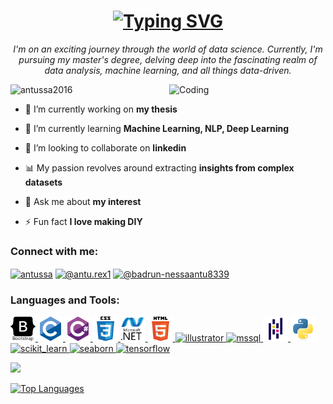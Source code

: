 
<h1 align="center"><a href="https://git.io/typing-svg"><img src="https://readme-typing-svg.demolab.com?font=Fira+Code&weight=700&size=25&pause=1000&color=E62970&width=441&lines=Hi!++This+is+Badrun+Nessa+Antu" alt="Typing SVG" /></a></h1>

<p align="center"><i>I'm on an exciting journey through the world of data science. Currently, I'm pursuing my master's degree, delving deep into the fascinating realm of data analysis, machine learning, and all things data-driven.</i></p>

<img align="right" alt="Coding" width="250" src="https://user-images.githubusercontent.com/74038190/243078871-08fa9f5b-dcb7-4f5e-8721-203468dda5f3.gif">


<p align="left"> <img src="https://komarev.com/ghpvc/?username=antussa2016&label=Profile%20views&color=0e75b6&style=flat" alt="antussa2016" /> </p>


- 🔭 I’m currently working on **my thesis**

- 🌱 I’m currently learning **Machine Learning, NLP, Deep Learning**

- 👯 I’m looking to collaborate on **linkedin**

- 📊 My passion revolves around extracting **insights from complex datasets**

- 💬 Ask me about **my interest**

- ⚡ Fun fact **I love making DIY**

<h3 align="left">Connect with me:</h3>
<p align="left">
<a href="https://linkedin.com/in/antussa" target="blank"><img align="center" src="https://raw.githubusercontent.com/rahuldkjain/github-profile-readme-generator/master/src/images/icons/Social/linked-in-alt.svg" alt="antussa" height="30" width="40" /></a>
<a href="https://medium.com/@antu.rex1" target="blank"><img align="center" src="https://raw.githubusercontent.com/rahuldkjain/github-profile-readme-generator/master/src/images/icons/Social/medium.svg" alt="@antu.rex1" height="30" width="40" /></a>
<a href="https://www.youtube.com/c/@badrun-nessaantu8339" target="blank"><img align="center" src="https://raw.githubusercontent.com/rahuldkjain/github-profile-readme-generator/master/src/images/icons/Social/youtube.svg" alt="@badrun-nessaantu8339" height="30" width="40" /></a>
</p>

<h3 align="left">Languages and Tools:</h3>
<p align="left"> <a href="https://getbootstrap.com" target="_blank" rel="noreferrer"> <img src="https://raw.githubusercontent.com/devicons/devicon/master/icons/bootstrap/bootstrap-plain-wordmark.svg" alt="bootstrap" width="40" height="40"/> </a> <a href="https://www.cprogramming.com/" target="_blank" rel="noreferrer"> <img src="https://raw.githubusercontent.com/devicons/devicon/master/icons/c/c-original.svg" alt="c" width="40" height="40"/> </a> <a href="https://www.w3schools.com/cs/" target="_blank" rel="noreferrer"> <img src="https://raw.githubusercontent.com/devicons/devicon/master/icons/csharp/csharp-original.svg" alt="csharp" width="40" height="40"/> </a> <a href="https://www.w3schools.com/css/" target="_blank" rel="noreferrer"> <img src="https://raw.githubusercontent.com/devicons/devicon/master/icons/css3/css3-original-wordmark.svg" alt="css3" width="40" height="40"/> </a> <a href="https://dotnet.microsoft.com/" target="_blank" rel="noreferrer"> <img src="https://raw.githubusercontent.com/devicons/devicon/master/icons/dot-net/dot-net-original-wordmark.svg" alt="dotnet" width="40" height="40"/> </a> <a href="https://www.w3.org/html/" target="_blank" rel="noreferrer"> <img src="https://raw.githubusercontent.com/devicons/devicon/master/icons/html5/html5-original-wordmark.svg" alt="html5" width="40" height="40"/> </a> <a href="https://www.adobe.com/in/products/illustrator.html" target="_blank" rel="noreferrer"> <img src="https://www.vectorlogo.zone/logos/adobe_illustrator/adobe_illustrator-icon.svg" alt="illustrator" width="40" height="40"/> </a> <a href="https://www.microsoft.com/en-us/sql-server" target="_blank" rel="noreferrer"> <img src="https://www.svgrepo.com/show/303229/microsoft-sql-server-logo.svg" alt="mssql" width="40" height="40"/> </a> <a href="https://pandas.pydata.org/" target="_blank" rel="noreferrer"> <img src="https://raw.githubusercontent.com/devicons/devicon/2ae2a900d2f041da66e950e4d48052658d850630/icons/pandas/pandas-original.svg" alt="pandas" width="40" height="40"/> </a> <a href="https://www.python.org" target="_blank" rel="noreferrer"> <img src="https://raw.githubusercontent.com/devicons/devicon/master/icons/python/python-original.svg" alt="python" width="40" height="40"/> </a> <a href="https://scikit-learn.org/" target="_blank" rel="noreferrer"> <img src="https://upload.wikimedia.org/wikipedia/commons/0/05/Scikit_learn_logo_small.svg" alt="scikit_learn" width="40" height="40"/> </a> <a href="https://seaborn.pydata.org/" target="_blank" rel="noreferrer"> <img src="https://seaborn.pydata.org/_images/logo-mark-lightbg.svg" alt="seaborn" width="40" height="40"/> </a> <a href="https://www.tensorflow.org" target="_blank" rel="noreferrer"> <img src="https://www.vectorlogo.zone/logos/tensorflow/tensorflow-icon.svg" alt="tensorflow" width="40" height="40"/> </a> </p>

<a href="http://www.github.com/antussa2016"><img src="https://github-readme-streak-stats.herokuapp.com/?user=antussa2016&stroke=ffffff&background=134e4a&ring=f97316&fire=f97316&currStreakNum=ffffff&currStreakLabel=f97316&sideNums=ffffff&sideLabels=ffffff&dates=ffffff&hide_border=true" /></a>

<a href="https://github.com/antussa2016" align="left"><img src="https://github-readme-stats.vercel.app/api/top-langs/?username=antussa2016&langs_count=10&title_color=f97316&text_color=ffffff&icon_color=000000&bg_color=134e4a&hide_border=true&locale=en&custom_title=Top%20%Languages" alt="Top Languages" /></a>
